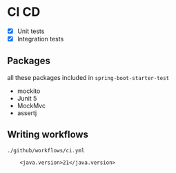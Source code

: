 # CI CD

- [x] Unit tests
- [x] Integration tests

## Packages

all these packages included in `spring-boot-starter-test`

- mockito
- Junit 5
- MockMvc
- assertj

## Writing workflows

`./github/workflows/ci.yml`

```
    <java.version>21</java.version>
```
